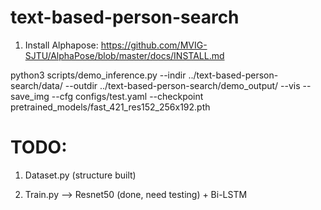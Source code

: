 # text-based-person-search

1. Install Alphapose:
https://github.com/MVIG-SJTU/AlphaPose/blob/master/docs/INSTALL.md



python3 scripts/demo_inference.py --indir ../text-based-person-search/data/ --outdir ../text-based-person-search/demo_output/ --vis --save_img --cfg configs/test.yaml --checkpoint pretrained_models/fast_421_res152_256x192.pth



# TODO:



1. Dataset.py (structure built)


2. Train.py --> Resnet50 (done, need testing) + Bi-LSTM
